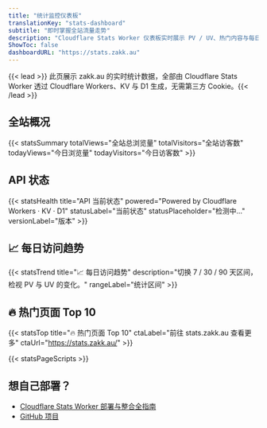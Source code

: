 ```yaml
---
title: "统计监控仪表板"
translationKey: "stats-dashboard"
subtitle: "即时掌握全站流量走势"
description: "Cloudflare Stats Worker 仪表板实时展示 PV / UV、热门内容与每日趋势，数据直接来自 Cloudflare Workers + KV。"
ShowToc: false
dashboardURL: "https://stats.zakk.au"
---
```

{{< lead >}}
此页展示 zakk.au 的实时统计数据，全部由 Cloudflare Stats Worker 透过 Cloudflare Workers、KV 与 D1 生成，无需第三方 Cookie。{{< /lead >}}

## 全站概况

{{< statsSummary totalViews="全站总浏览量" totalVisitors="全站访客数" todayViews="今日浏览量" todayVisitors="今日访客数" >}}

## API 状态

{{< statsHealth title="API 当前状态" powered="Powered by Cloudflare Workers · KV · D1" statusLabel="当前状态" statusPlaceholder="检测中…" versionLabel="版本" >}}

## 📈 每日访问趋势

{{< statsTrend title="📈 每日访问趋势" description="切换 7 / 30 / 90 天区间，检视 PV 与 UV 的变化。" rangeLabel="统计区间" >}}

## 🔥 热门页面 Top 10

{{< statsTop title="🔥 热门页面 Top 10" ctaLabel="前往 stats.zakk.au 查看更多" ctaUrl="https://stats.zakk.au/" >}}

{{< statsPageScripts >}}

## 想自己部署？

- <a href="/zh-cn/posts/cloudflare-stats-worker-deploy/">Cloudflare Stats Worker 部署与整合全指南</a>
- <a href="https://github.com/Zakkaus/cloudflare-stats-worker">GitHub 项目</a>
